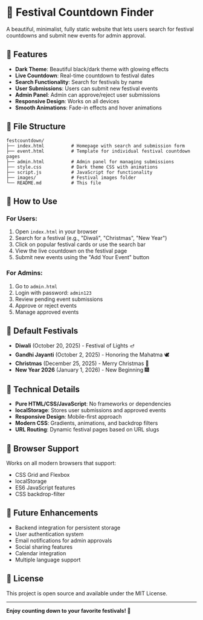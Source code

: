 # 🎉 Festival Countdown Finder

A beautiful, minimalist, fully static website that lets users search for festival countdowns and submit new events for admin approval.

## 🌟 Features

- **Dark Theme**: Beautiful black/dark theme with glowing effects
- **Live Countdown**: Real-time countdown to festival dates
- **Search Functionality**: Search for festivals by name
- **User Submissions**: Users can submit new festival events
- **Admin Panel**: Admin can approve/reject user submissions
- **Responsive Design**: Works on all devices
- **Smooth Animations**: Fade-in effects and hover animations

## 📁 File Structure

```
festcountdown/
├── index.html          # Homepage with search and submission form
├── event.html          # Template for individual festival countdown pages
├── admin.html          # Admin panel for managing submissions
├── style.css           # Dark theme CSS with animations
├── script.js           # JavaScript for functionality
├── images/             # Festival images folder
└── README.md           # This file
```

## 🚀 How to Use

### For Users:
1. Open `index.html` in your browser
2. Search for a festival (e.g., "Diwali", "Christmas", "New Year")
3. Click on popular festival cards or use the search bar
4. View the live countdown on the festival page
5. Submit new events using the "Add Your Event" button

### For Admins:
1. Go to `admin.html`
2. Login with password: `admin123`
3. Review pending event submissions
4. Approve or reject events
5. Manage approved events

## 🎨 Default Festivals

- **Diwali** (October 20, 2025) - Festival of Lights 🪔
- **Gandhi Jayanti** (October 2, 2025) - Honoring the Mahatma 🕊
- **Christmas** (December 25, 2025) - Merry Christmas 🎄
- **New Year 2026** (January 1, 2026) - New Beginning 🎆

## 🔧 Technical Details

- **Pure HTML/CSS/JavaScript**: No frameworks or dependencies
- **localStorage**: Stores user submissions and approved events
- **Responsive Design**: Mobile-first approach
- **Modern CSS**: Gradients, animations, and backdrop filters
- **URL Routing**: Dynamic festival pages based on URL slugs

## 📱 Browser Support

Works on all modern browsers that support:
- CSS Grid and Flexbox
- localStorage
- ES6 JavaScript features
- CSS backdrop-filter

## 🎯 Future Enhancements

- Backend integration for persistent storage
- User authentication system
- Email notifications for admin approvals
- Social sharing features
- Calendar integration
- Multiple language support

## 📄 License

This project is open source and available under the MIT License.

---

**Enjoy counting down to your favorite festivals! 🎉**

